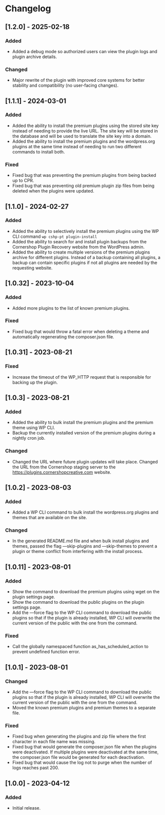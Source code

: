 # Changelog

## [1.2.0] - 2025-02-18

### Added

- Added a debug mode so authorized users can view the plugin logs and plugin archive details.

### Changed
- Major rewrite of the plugin with improved core systems for better stability and compatibility (no user-facing changes).

## [1.1.1] - 2024-03-01

### Added

- Added the ability to install the premium plugins using the stored site key instead of needing to provide the live URL. The site key will be stored in the database and will be used to translate the site key into a domain.
- Added the ability to install the premium plugins and the wordpress.org plugins at the same time instead of needing to run two different commands to install both.

### Fixed

- Fixed bug that was preventing the premium plugins from being backed up to CPR.
- Fixed bug that was preventing old premium plugin zip files from being deleted when the plugins were updated.

## [1.1.0] - 2024-02-27

### Added

- Added the ability to selectively install the premium plugins using the WP CLI command `wp cshp-pt plugin-install`
- Added the ability to search for and install plugin backups from the Cornershop Plugin Recovery website from the WordPress admin.
- Added the ability to create multiple versions of the premium plugins archive for different plugins. Instead of a backup containing all plugins, a backup can contain specific plugins if not all plugins are needed by the requesting website.

## [1.0.32] - 2023-10-04

### Added

- Added more plugins to the list of known premium plugins.

### Fixed

- Fixed bug that would throw a fatal error when deleting a theme and automatically regenerating the composer.json file.

## [1.0.31] - 2023-08-21

### Fixed

- Increase the timeout of the WP_HTTP request that is responsible for backing up the plugin.

## [1.0.3] - 2023-08-21

### Added

- Added the ability to bulk install the premium plugins and the premium theme using WP CLI.
- Backup the currently installed version of the premium plugins during a nightly cron job.

### Changed

- Changed the URL where future plugin updates will take place. Changed the URL from the Cornershop staging server to the https://plugins.cornershopcreative.com website.

## [1.0.2] - 2023-08-03

### Added

- Added a WP CLI command to bulk install the wordpress.org plugins and themes that are available on the site.

### Changed

- In the generated README.md file and when bulk install plugins and themes, passed the flag —skip-plugins and —skip-themes to prevent a plugin or theme conflict from interfering with the install process.

## [1.0.11] - 2023-08-01

### Added

- Show the command to download the premium plugins using wget on the plugin settings page.
- Show the command to download the public plugins on the plugin settings page.
- Add the —force flag to the WP CLI command to download the public plugins so that if the plugin is already installed, WP CLI will overwrite the current version of the public with the one from the command.

### Fixed

- Call the globally namespaced function as_has_scheduled_action to prevent undefined function error.

## [1.0.1] - 2023-08-01

### Changed
- Add the —force flag to the WP CLI command to download the public plugins so that if the plugin is already installed, WP CLI will overwrite the current version of the public with the one from the command.
- Moved the known premium plugins and premium themes to a separate file.

### Fixed

- Fixed bug when generating the plugins and zip file where the first character in each file name was missing.
- Fixed bug that would generate the composer.json file when the plugins were deactivated. If multiple plugins were deactivated at the same time, the composer.json file would be generated for each deactivation.
- Fixed bug that would cause the log not to purge when the number of logs reaches past 200.

## [1.0.0] - 2023-04-12

### Added

- Initial release.